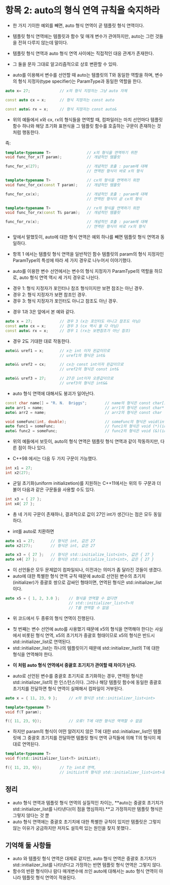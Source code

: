 # 항목 2: auto의 형식 연역 규칙을 숙지하라

* 한 가지 기이한 예외를 빼면, auto 형식 연역이 곧 템플릿 형식 연역이다.
* 템플릿 형식 연역에는 템플릿과 함수 및 매개 변수가 관여하지만, auto는 그런 것들을 전혀 다루지 않는데 말이다.

* 템플릿 형식 연역과 auto 형식 연역 사이에는 직접적인 대응 관계가 존재한다.
* 그 둘을 문자 그대로 알고리즘적으로 상호 변환할 수 있따.

* auto를 이용해서 변수를 선언할 때 auto는 템플릿의 T와 동일한 역할을 하며, 변수의 형식 지정자(type specifier)는 ParamType과 동일한 역할을 한다.

```cpp
auto x= 27;             // x의 형식 지정자는 그냥 auto 자체

const auto cx = x;      // 형식 지정자는 const auto

const auto& rx = x;     // 형식 지정자는 const auto&
```

* 위의 예들에서 x와 cx, rx의 형식들을 연역할 때, 컴파일러는 마치 선언마다 템플릿 함수 하나와 해당 초기화 표현식을 그 템플릿 함수를 호출하는 구문이 존재하는 것처럼 행동한다.

즉:
```cpp
template<typename T>                // x의 형식을 연역하기 위한
void func_for_x(T param);           // 개념적인 템플릿

func_for_x(27);                     // 개념적인 호출 : param에 대해
                                    // 연역된 형식이 바로 x의 형식

template<typename T>                // cx의 형식을 연역하기 위한
void func_for_cx(const T param);    // 개념적인 템플릿

func_for_cx(x);                     // 개념적인 호출 : param에 대해
                                    // 연역된 형식이 곧 cx의 형식

template<typename T>                // rx의 형식을 연역하기 위한
void func_for_rx(const T& param);   // 개념적인 템플릿

func_for_rx(x);                     // 개념적인 호출 : param에 대해
                                    // 연역된 형식이 바로 rx의 형식

```

* 앞에서 말했듯이, auto에 대한 형식 연역은 예외 하나를 빼면 템플릿 형식 연역과 동일하다.

* 항목 1 에서는 템플릿 형식 연역을 일반적인 함수 템플릿의 param의 형식 지정자인 ParamType의 특성에 따라 세 가지 경우로 나누어서 이야기했다.
* auto를 이용한 변수 선언에서는 변수의 형식 지정자가 ParamType의 역할을 하므로, auto 형식 연역 역시 세 가지 경우로 나뉜다.
- 경우 1: 형식 지정자가 포인터나 참조 형식이지만 보편 참조는 아닌 경우.
- 경우 2: 형식 지정자가 보편 참조인 경우.
- 경우 3: 형식 지정자가 포인터도 아니고 참조도 아닌 경우.

* 경우 1과 3은 앞에서 본 예와 같다.
```cpp
auto x = 27;            // 경우 3 (x는 포인터도 아니고 참조도 아님)
const auto cx = x;      // 경우 3 (cx 역시 둘 다 아님)
const auto& rx = x;     // 경우 1 (rx는 보편참조가 아닌 참조)
```

* 경우 2도 기대한 대로 작동한다.
```cpp
auto&& uref1 = x;       // x는 int 이자 왼값이므로
                        // uref1의 형식은 int&

auto&& uref2 = cx;      // cx는 const int이자 왼값이므로
                        // uref2의 형식은 const int&

auto&& uref3 = 27;      // 27은 int이자 오른값이므로
                        // uref3의 형식은 int&&
```

* auto 형식 연역에 대해서도 붕괴가 일어난다.
```cpp
const char name[] = "R. N.  Briggs";        // name의 형식은 const char[13]
auto arr1 = name;                           // arr1의 형식은 const char*
auto& arr2 = name;                          // arr2의 형식은 const char (&)[13]

void someFunc(int, double);                 // someFunc의 형식은 void(int, double)
auto func1 = someFunc;                      // func1의 형식은 void (*)(int, double)
auto& func2 = someFunc;                     // func2의 형식은 void (&)(int, double)
```
* 위의 예들에서 보듯이, auto의 형식 연역은 템플릿 형식 연역과 같이 작동하지만, 다른 점이 하나 있다.

* C++98 에서는 다음 두 가지 구문이 가능했다.
```cpp
int x1 = 27;
int x2(27);
```

* 균일 초기화(uniform initializetion)를 지원하는 C++11에서는 위의 두 구문과 더불어 다음과 같은 구문들을 사용할 수도 있다.
```cpp
int x3 = { 27 };
int x4{ 27 };
```

* 총 네 가지 구문이 존재하나, 결과적으로 값이 27인 int가 생긴다는 점은 모두 동일하다.

* int를 auto로 치환하면
```cpp
auto x1 = 27;       // 형식은 int, 값은 27
auto x2(27);        // 형식은 int, 값은 27

auto x3 = { 27 };   // 형식은 std::initialize_list<int>, 값은 { 27 }
auto x4{ 27 };      // 형식은 std::initialize_list<int>, 값은 { 27 }
```
* 이 선언들은 모두 문제없이 컴파일되나, 이전과는 의미가 좀 달라진 것들이 생겼다.
* auto에 대한 특별한 형식 연역 규칙 때문에 auto로 선언된 변수의 초기치(initializer)가 중괄호 쌍으로 감싸인 형태이면, 연역된 형식은 std::initializer_list이다.
```cpp
auto x5 = { 1, 2, 3.0 };    // 형식을 연역할 수 없다면 
                            // std::initializer_list<T>의
                            // T를 연역할 수 없음
```
* 위 코드에서 두 종류의 형식 연역이 진행된다.
- 첫 번째는 변수 선언에 auto를 사용했기 때문에 x5의 형식을 연역해야 한다는 사실에서 비롯된 형식 연역, x5의 초기치가 중괄호 형태이므로 x5의 형식은 반드시 std::initializer_list로 연역된다.
- std::initializer_list는 하나의 템플릿이기 때문에 std::initializer_list<T>의 T에 대한 형식을 연역해야 한다.
* **이 처럼 auto 형식 연역에서 중괄호 초기치가 관여할 때 차이가 난다.**
  
* auto로 선언된 변수를 중괄호 초기치로 초기화하는 경우, 연역된 형식은 std::initializer_list의 한 인스턴스이다. 그러나 해당 템플릿 함수에 동일한 중괄호 초기치를 전달하면 형식 연역이 실패해서 컴파일이 거부된다.
```cpp
auto x = { 11, 23, 9 };     // x의 형식은 std::initializer_list<int>

template<typename T>
void f(T param);

f({ 11, 23, 9});            // 오류! T에 대한 형식은 역역할 수 없음
```
* 하지만 param의 형식이 어떤 알려지지 않은 T에 대한 std::initializer_list<T>인 템플릿에 그 중괄호 초기치를 전달하면 템플릿 형식 연역 규칙들에 의해 T의 형식이 제대로 연역된다.
```cpp
template<typename T>
void f(std::initializer_list<T> initList);

f({ 11, 23, 9});        // T는 int로 연역,
                        // initList의 형식은 std::initializer_list<int>로 연역
```

## 정리
* auto 형식 연역과 템플릿 형식 연역의 실질적인 차이는, **auto는 중괄호 초기치가 std::initializer_list를 나타낸다(이 점을 명심하자).**고 가정하지만 템플릿 형식은 그렇지 않다는 것 뿐
* auto 형식 연역에는 중괄호 초기치에 대한 특별한 규칙이 있지만 템플릿은 그렇지 않는 이유가 궁금하지만 저자도 설득력 있는 원인을 찾지 못했다..

## 기억해 둘 사항들
* auto 와 템플릿 형식 연역은 대체로 같지만, auto 형식 연역은 중괄호 초기치가 std::initializer_list를 나타낸다고 가정하는 반면 템플릿 형식 연역은 그렇지 않다.
* 함수의 반환 형식이나 람다 매개변수에 쓰인 auto에 대해서는 auto 형식 연역이 아니라 템플릿 형식 연역이 적용된다.
